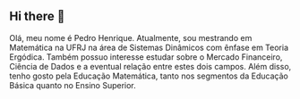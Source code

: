 ## Hi there 👋

<!--
**Pedrohs2002/Pedrohs2002** is a ✨ _special_ ✨ repository because its `README.md` (this file) appears on your GitHub profile.

Here are some ideas to get you started:

- 🔭 I’m currently working on ...
- 🌱 I’m currently learning ...
- 👯 I’m looking to collaborate on ...
- 🤔 I’m looking for help with ...
- 💬 Ask me about ...
- 📫 How to reach me: ...
- 😄 Pronouns: ...
- ⚡ Fun fact: ...
-->

Olá, meu nome é Pedro Henrique. 
Atualmente, sou mestrando em Matemática na UFRJ na área de Sistemas Dinâmicos com ênfase em Teoria Ergódica. 
Também possuo interesse estudar sobre o Mercado Financeiro, Ciência de Dados e a eventual relação entre estes dois campos. 
Além disso, tenho gosto pela Educação Matemática, tanto nos segmentos da Educação Básica quanto no Ensino Superior.
